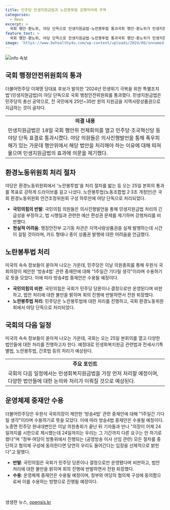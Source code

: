 ```yaml
---
title: 민주당 민생지원금법과 노란봉투법 강행처리에 주목
categories:
  - News
excerpt: >
  국회 행안·환노위, 야당 단독으로 민생지원금법·노란봉투법 통과국회 행안·환노위가 민생지원금법과 노란봉투법을 야당 단독으로 통과시키며 여야 간 긴장 고조. 야당은 법 효과, 예산 등에 대한 의문 제기하며 반발하고, 국민의힘 의원들은 회의 도중 퇴장. 이에 민주당은 지역사랑상품권 발행 어려움을 인정하고 법안 처리를 고수하며 야당과의 갈등 확산 위기. 민생회복지원금법은 25일 본회의에서 처리될 예정. 함께 추진 중인 방송4법 관련 중재안에 대해는 우원식 국회의장이 1주일간 기다릴 생각이라며 수용하기로 노력 중.
feature_text: >
  국회 행안·환노위, 야당 단독으로 민생지원금법·노란봉투법 통과국회 행안·환노위가 민생지원금법과 노란봉투법을 야당 단독으로 통과시키며 여야 간 긴장 고조. 야당은 법 효과, 예산 등에 대한 의문 제기하며 반발하고, 국민의힘 의원들은 회의 도중 퇴장. 이에 민주당은 지역사랑상품권 발행 어려움을 인정하고 법안 처리를 고수하며 야당과의 갈등 확산 위기. 민생회복지원금법은 25일 본회의에서 처리될 예정. 함께 추진 중인 방송4법 관련 중재안에 대해는 우원식 국회의장이 1주일간 기다릴 생각이라며 수용하기로 노력 중.
image: 'https://www.behealthy4u.com/wp-content/uploads/2024/06/unnamed-file.png'
---
```


<p><img src="https://www.behealthy4u.com/wp-content/uploads/2024/06/unnamed-file.png" alt="info 속보" /></p>

<h2 data-ke-size="size26">국회 행정안전위원회의 통과</h2>

<p data-ke-size="size16">더불어민주당 이재명 당대표 후보가 발의한 '2024년 민생위기 극복을 위한 특별조치법'(민생지원금법)이 야당 단독으로 국회 행정안전위원회를 통과했다. 민생지원금법은 민주당의 총선 공약으로, 전 국민에게 25만~35만 원의 지원금을 지역사랑상품권으로 지급하는 것이 골자다.</p>

<table>
  <tr>
    <td style="text-align: center; height: 17px;"><b>의결 내용</b></td>
  </tr>
  <tr>
    <td>민생지원금법은 18일 국회 행안위 전체회의를 열고 민주당·조국혁신당 등 야당 단독 표결로 통과시켰다. 야당 의원들은 의사진행발언을 통해 폭우피해가 있는 가운데 행안위에서 해당 법안을 처리해야 하는 이유에 대해 따져물으며 민생지원금법의 효과에 의문을 제기했다.</td>
  </tr>
</table>

<h2 data-ke-size="size26">환경노동위원회 처리 절차</h2>

<p data-ke-size="size16">야당은 환경노동위원회에서 '노란봉투법'을 처리 절차를 밟는 등 오는 25일 본회의 통과를 목표로 강하게 드라이브를 걸고 나섰다. 노란봉투법(노동조합법 2·3조 개정안)은 국회 환경노동위원회 안건조정위원회 구성 하루만에 야당 단독으로 처리되었다.</p>

<ul>
  <li><b>국민의힘의 반발</b>: 국민의힘 의원들은 의사진행발언을 통해 민생지원금법 처리의 긴급성을 부정하고, 법 시행일과 관련한 예산 편성권 문제를 제기하며 강행처리를 비판했다.</li>
  <li><b>현실적 어려움</b>: 행정안전부 고기동 차관은 지역사랑상품권을 실제 발행하는데 시간이 걸릴 것이라며, 카드 형태나 종이 상품권 발행에 대한 어려움을 언급했다.</li>
</ul>

<h2 data-ke-size="size26">노란봉투법 처리</h2>

<p data-ke-size="size16">미국의 속속 정보들이 쏟아져 나오는 가운데, 민주당은 이날 의원총회를 통해 우원식 국회의장이 제안한 '방송4법' 관련 중재안에 대해 "1주일간 기다릴 생각"이라며 수용하기로 뜻을 모았다. 이에 따라 방송4법 중재안은 수용될 예정이다.</p>

<ul>
  <li><b>국민의힘의 비판</b>: 국민의힘은 국회가 민주당 당론이나 결정으로만 운영된다며 비판하고, 법안 처리에 대한 불만을 밝히며 회의 진행에 반발하면서 전원 퇴장했다.</li>
  <li><b>노란봉투법 처리</b>: 민주당은 노란봉투법에 대한 처리를 진행하고, 국회 환경노동위원회에서 야당 단독으로 처리되었다.</li>
</ul>

<h2 data-ke-size="size26">국회의 다음 일정</h2>

<p data-ke-size="size16">미국의 속속 정보들이 쏟아져 나오는 가운데, 국회는 오는 25일 본회의를 열고 다양한 법안들에 대한 처리를 진행하고자 한다. 예정대로 민생회복지원금 관련법과 전세사기특별법, 노란봉투법, 간호법 등의 처리가 예상된다.</p>

<table>
  <tr>
    <td style="text-align: center; height: 17px;"><b>주요 포인트</b></td>
  </tr>
  <tr>
    <td>국회의 다음 일정에서는 민생회복지원금법을 가장 먼저 처리할 예정이며, 다양한 법안들에 대한 논의와 처리가 이뤄질 것으로 예상된다.</td>
  </tr>
</table>

<h2 data-ke-size="size26">운영체제 중재안 수용</h2>

<p data-ke-size="size16">더불어민주당은 우원식 국회의장이 제안한 '방송4법' 관련 중재안에 대해 "1주일간 기다릴 생각"이라며 수용하기로 뜻을 모았다. 이에 따라 방송4법 중재안은 수용될 예정이다. 노종면 민주당 원내대변인은 이날 의원총회가 끝난 뒤 기자들과 만나 "의장이 어제 24일까지를 시한으로 제시했는데 24일까지는 우리는 그 기간까지 다른 요구는 안 하기로 했다"며 "정부·여당이 방통위에서 진행되는 (공영방송 이사 선임 관련) 모든 절차를 중단하고 협의체 구성에 동의한다면 당연히 우리도 들어간다는 입장을 선제적으로 밝힌다"고 말했다.</p>

<ul>
  <li><b>반발</b>: 국민의힘은 국회가 민주당 당론이나 결정으로만 운영됐다며 비판하고, 법안 처리에 대한 불만을 밝히며 회의 진행에 반발하면서 전원 퇴장했다.</li>
  <li><b>수용</b>: 운영체제 중재안은 수용될 예정이며, 정부와 여당의 협의체 구성에 동의함으로써 이를 수용하는 방향으로 진행될 예정이다.</li>
</ul>

<p data-ke-size="size16">&nbsp;</p>
생생한 뉴스, <a href="https://opensis.kr" rel="dofollow">opensis.kr</a>


